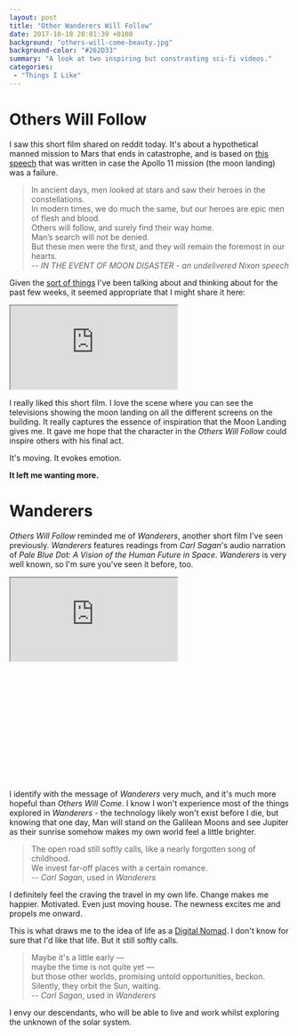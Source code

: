 ```yaml
---
layout: post
title: "Other Wanderers Will Follow"
date: 2017-10-18 20:01:39 +0100
background: "others-will-come-beauty.jpg"
background-color: "#262D33"
summary: "A look at two inspiring but constrasting sci-fi videos."
categories:
 - "Things I Like"
---
```


Others Will Follow
==================

I saw this short film shared on reddit today.
It's about a hypothetical manned mission to Mars that ends in catastrophe,
and is based on [this speech](http://watergate.info/1969/07/20/an-undelivered-nixon-speech.html) 
that was written in case the Apollo 11 mission (the moon landing) was a failure.

>In ancient days, men looked at stars and saw their heroes in the constellations. <br />
>In modern times, we do much the same, but our heroes are epic men of flesh and blood. <br />
>Others will follow, and surely find their way home. <br />
>Man’s search will not be denied.<br />
>But these men were the first, and they will remain the foremost in our hearts.<br />
> -- <cite>IN THE EVENT OF MOON DISASTER - an undelivered Nixon speech</cite>

Given the [sort of things](/the-race-for-space/) I've been talking about 
and thinking about for the past few weeks, 
it seemed appropriate that I might share it here:

<div class="youtube">
    <iframe src="https://player.vimeo.com/video/238355971" allowfullscreen></iframe>
</div>

I really liked this short film. I love the scene where you can see the televisions
showing the moon landing on all the different screens on the building.
It really captures the essence of inspiration that the Moon Landing gives me.
It gave me hope that the character in the *Others Will Follow* could inspire
others with his final act. 

It's moving. It evokes emotion. 

**It left me wanting more.**

Wanderers
=========

*Others Will Follow* reminded me of *Wanderers*, another short film I've seen
previously. 
*Wanderers* features readings from *Carl Sagan*'s audio narration of
*Pale Blue Dot: A Vision of the Human Future in Space*.
*Wanderers* is very well known, so I'm sure you've seen it before, too.

<div class="youtube" style="padding-bottom: 42.6199262%">
    <iframe src="https://player.vimeo.com/video/108650530" allowfullscreen></iframe>
</div>

I identify with the message of *Wanderers* very much, and it's much more hopeful
than *Others Will Come*. I know I won't experience most of the things
explored in *Wanderers* - the technology likely won't exist before I die,
but knowing that one day, Man will stand on the Galilean Moons and see Jupiter
as their sunrise somehow makes my own world feel a little brighter.

>The open road still softly calls, like a nearly forgotten song of childhood. <br />
>We invest far-off places with a certain romance. <br />
> -- <cite>Carl Sagan</cite>, used in <cite>Wanderers</cite>

I definitely feel the craving the travel in my own life. 
Change makes me happier. Motivated. Even just moving house.
The newness excites me and propels me onward.

This is what draws me to the idea of life as a [Digital Nomad](/changed-times/).
I don't know for sure that I'd like that life.
But it still softly calls.

>Maybe it's a little early — <br />
>maybe the time is not quite yet — <br />
>but those other worlds, promising untold opportunities, beckon. <br />
>Silently, they orbit the Sun, waiting. <br />
> -- <cite>Carl Sagan</cite>, used in <cite>Wanderers</cite>

I envy our descendants, who will be able to live and work whilst exploring the
unknown of the solar system.
